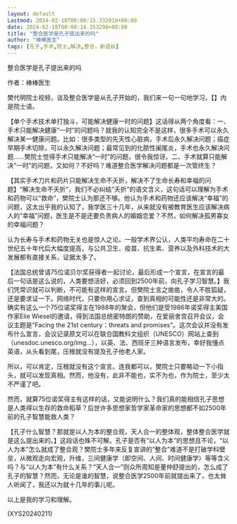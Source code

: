 ```yaml
---
layout: default
Lastmod: 2024-02-18T00:00:15.332018+00:00
date: 2024-02-18T00:00:14.353298+00:00
title: "整合医学是孔子提出来的吗"
author: "棒棒医生"
tags: [孔子,手术,院士,解决,整合，新语丝]
---
```


整合医学是孔子提出来的吗

作者：棒棒医生

樊代明院士视频，谈及整合医学是从孔子开始的，我们来一句一句地学习，【】内是院士语。

【单个手术技术单打独斗，可能解决健康一时的问题】这话得从两个角度看：一、手术只能解决健康“一时”的问题吗？就我的认知完全不是这样，很多手术可以永久解决某一健康问题。比如：很多类型的先天性心脏病，手术后永久解决问题；癌症早期手术切除，可以永久解决问题；最常见到的化脓性阑尾炎，手术也永久解决问题......樊院士觉得手术只能解决“一时”的问题，很令我惊讶。二、手术就算只能解决“一时”的问题，又如何？不好吗？难道整合医学解决问题都是一次管终生？

【其实手术刀片和药片只能解决生命不夭折，解决不了生命长寿和幸福的问题】“解决生命不夭折”，我们不必纠结“夭折”的语文含义，这句话可以理解为手术和药物可以“救命”，樊院士认为那还不够。他认为手术和药物还应该解决“幸福”的问题，这太出乎我的认知了，我学医三十几年，从来就没有被教育医生应该解决病人的“幸福”问题，医生是不是还要负责病人的婚姻恋爱？不然，如何解决孤男寡女的幸福问题？

认为长寿与手术和药物无关也是惊人之论。一般学术界公认，人类平均寿命在二十世纪五十年代后大幅度提高，与公共卫生、疫苗、抗生素、营养以及外科技术的大发展都有直接关系，证据太多了。

【法国总统曾请75位诺贝尔奖获得者一起讨论，最后形成一个宣言，在宣言的最后一句话是这么说的，人类要想活好，必须回到2500年前，向孔子学习智慧。】我们凭常识就可以判断，不可能有这样的宣言。但樊院士言之凿凿，令人不胜狐疑，还是要求证一下。网络时代，只要你用心求证，查到真相的可能性还是非常大的。确实有这么一个75位诺奖得主在1988年的聚会，但他们是受1986年诺奖得主美国作家Elie Wiesel的邀请，得到法国总统密特朗的赞助，在爱丽舍宫召开会议，会议主题是“Facing the 21st century：threats and promises"。这次会议并没有发布什么宣言，会议记录原文可以在联合国教科文组织（UNESCO）网站上查到（unesdoc.unesco.org/img...），以英、法、西班牙三种语言发布，幸好我懂点英语，从头看到尾，压根就没有提及孔子他老人家。

所以，可以肯定，压根就没有这个宣言。连我都可以，樊院士只要略动一下小指头，就可以发现真相。然而，他没有，此非不能也，实不为也，作为院士，至少太不严谨了吧。

然而，就算75位诺奖得主有这样的话，又能说明什么？我们真的能相信孔子思想是人类得以生存的救命稻草？后世许多思想家哲学家革命家的思想都不如2500年前的孔子智慧能救人类？

【孔子什么智慧？那就是以人为本的整合观，天人合一的整体观，整体整合医学就是这么提出来的。】这段话也殊不可解。孔子是否有“以人为本”的思想且不论，“以人为本”怎么就成了整合观？樊院士多年来反复宣讲的“整合”难道不是打破学科壁垒，从微观走向宏观，升维，三间健康学（即空间、人间、时间健康学）等等含义吗？与“以人为本”有什么关系？“天人合一”则众所周知是董仲舒提出的，怎么成了孔子的智慧？然而，无论是谁的智慧，说整合医学2500年前就提出来了，也太耸人听闻了，我还以为就十几年的事儿呢。

以上是我的学习和理解。

(XYS20240211)

